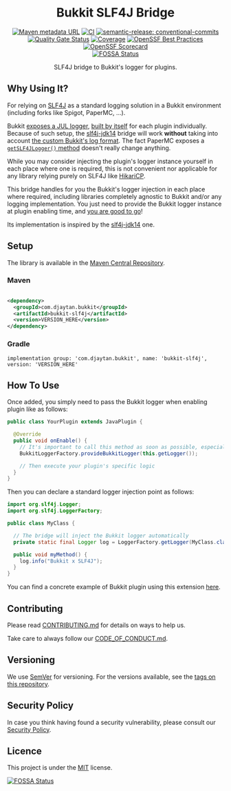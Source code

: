 <h1 align="center">Bukkit SLF4J Bridge</h1>

<div align="center">

[![Maven metadata URL](https://img.shields.io/maven-metadata/v?metadataUrl=https%3A%2F%2Frepo1.maven.org%2Fmaven2%2Fcom%2Fdjaytan%2Fbukkit%2Fbukkit-slf4j%2Fmaven-metadata.xml)](https://central.sonatype.com/artifact/com.djaytan.bukkit/bukkit-slf4j/versions)
[![CI](https://github.com/Djaytan/bukkit-slf4j/actions/workflows/ci.yml/badge.svg?branch=main)](https://github.com/Djaytan/bukkit-slf4j/actions/workflows/ci.yml)
[![semantic-release: conventional-commits](https://img.shields.io/badge/semantic--release-conventional--commits-e10079?logo=semantic-release)](https://github.com/semantic-release/semantic-release)  
[![Quality Gate Status](https://sonarcloud.io/api/project_badges/measure?project=Djaytan_bukkit-slf4j&metric=alert_status)](https://sonarcloud.io/summary/new_code?id=Djaytan_bukkit-slf4j)
[![Coverage](https://sonarcloud.io/api/project_badges/measure?project=Djaytan_bukkit-slf4j&metric=coverage)](https://sonarcloud.io/summary/new_code?id=Djaytan_bukkit-slf4j)
[![OpenSSF Best Practices](https://www.bestpractices.dev/projects/8432/badge)](https://www.bestpractices.dev/projects/8432)
[![OpenSSF Scorecard](https://api.securityscorecards.dev/projects/github.com/Djaytan/bukkit-slf4j/badge)](https://securityscorecards.dev/viewer/?uri=github.com/Djaytan/bukkit-slf4j)  
[![FOSSA Status](https://app.fossa.com/api/projects/git%2Bgithub.com%2FDjaytan%2Fbukkit-slf4j.svg?type=shield)](https://app.fossa.com/projects/git%2Bgithub.com%2FDjaytan%2Fbukkit-slf4j?ref=badge_shield)

SLF4J bridge to Bukkit's logger for plugins.

</div>

## Why Using It?

For relying on [SLF4J](https://www.slf4j.org/) as a standard logging solution in a Bukkit
environment (including forks like Spigot, PaperMC, ...).

Bukkit [exposes a JUL logger](https://github.com/Bukkit/Bukkit/blob/f210234e59275330f83b994e199c76f6abd41ee7/src/main/java/org/bukkit/plugin/Plugin.java#L171-L178),
[built by itself](https://github.com/Bukkit/Bukkit/blob/f210234e59275330f83b994e199c76f6abd41ee7/src/main/java/org/bukkit/plugin/PluginLogger.java)
for each plugin individually.
Because of such setup, the [slf4j-jdk14](https://github.com/qos-ch/slf4j/tree/master/slf4j-jdk14)
bridge will work **without** taking into
account [the custom Bukkit's log format](https://github.com/Bukkit/Bukkit/blob/f210234e59275330f83b994e199c76f6abd41ee7/src/main/java/org/bukkit/plugin/PluginLogger.java#L22-L34).
The fact PaperMC exposes a [
`getSLF4JLogger()` method](https://jd.papermc.io/paper/1.18/org/bukkit/plugin/Plugin.html#getSLF4JLogger())
doesn't really change anything.

While you may consider injecting the plugin's logger instance yourself in each place where one is
required, this is not convenient nor applicable for any library relying purely on SLF4J like
[HikariCP](https://github.com/brettwooldridge/HikariCP/blob/a28b6ec81d9a22229553cce84b147c7bdd0c6490/src/main/java/com/zaxxer/hikari/HikariDataSource.java#L42).

This bridge handles for you the Bukkit's logger injection in each place where required, including
libraries completely agnostic to Bukkit and/or any logging implementation.
You just need to provide the Bukkit logger instance at plugin enabling time, and
[you are good to go](https://www.slf4j.org/manual.html)!

Its implementation is inspired by
the [slf4j-jdk14](https://github.com/qos-ch/slf4j/tree/master/slf4j-jdk14) one.

## Setup

The library is available in
the [Maven Central Repository](https://central.sonatype.com/artifact/com.djaytan.bukkit/bukkit-slf4j/overview).

### Maven

```xml

<dependency>
  <groupId>com.djaytan.bukkit</groupId>
  <artifactId>bukkit-slf4j</artifactId>
  <version>VERSION_HERE</version>
</dependency>
```

### Gradle

    implementation group: 'com.djaytan.bukkit', name: 'bukkit-slf4j', version: 'VERSION_HERE'

## How To Use

Once added, you simply need to pass the Bukkit logger when enabling plugin like as follows:

```java
public class YourPlugin extends JavaPlugin {

  @Override
  public void onEnable() {
    // It's important to call this method as soon as possible, especially before loading any class
    BukkitLoggerFactory.provideBukkitLogger(this.getLogger());

    // Then execute your plugin's specific logic
  }
}
```

Then you can declare a standard logger injection point as follows:

```java
import org.slf4j.Logger;
import org.slf4j.LoggerFactory;

public class MyClass {

  // The bridge will inject the Bukkit logger automatically
  private static final Logger log = LoggerFactory.getLogger(MyClass.class);

  public void myMethod() {
    log.info("Bukkit x SLF4J");
  }
}
```

You can find a concrete example of Bukkit plugin using this
extension [here](https://github.com/Djaytan/mc-jobs-reborn-patch-place-break).

## Contributing

Please read [CONTRIBUTING.md](CONTRIBUTING.md) for details on ways to help us.

Take care to always follow our [CODE_OF_CONDUCT.md](CODE_OF_CONDUCT.md).

## Versioning

We use [SemVer](http://semver.org/) for versioning. For the versions available, see the
[tags on this repository](https://github.com/Djaytan/bukkit-slf4j/tags).

## Security Policy

In case you think having found a security vulnerability, please consult
our [Security Policy](docs/SECURITY.md).

## Licence

This project is under the [MIT](https://opensource.org/licenses/MIT) license.

[![FOSSA Status](https://app.fossa.com/api/projects/git%2Bgithub.com%2FDjaytan%2Fbukkit-slf4j.svg?type=large)](https://app.fossa.com/projects/git%2Bgithub.com%2FDjaytan%2Fbukkit-slf4j?ref=badge_large)
